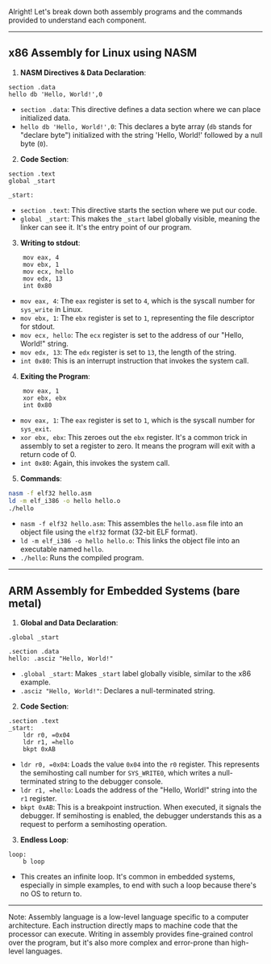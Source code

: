 Alright! Let's break down both assembly programs and the commands provided to understand each component.

---

## **x86 Assembly for Linux using NASM**

1. **NASM Directives & Data Declaration**:

```assembly
section .data
hello db 'Hello, World!',0
```

- `section .data`: This directive defines a data section where we can place initialized data. 
- `hello db 'Hello, World!',0`: This declares a byte array (`db` stands for "declare byte") initialized with the string 'Hello, World!' followed by a null byte (`0`).

2. **Code Section**:

```assembly
section .text
global _start

_start:
```

- `section .text`: This directive starts the section where we put our code.
- `global _start`: This makes the `_start` label globally visible, meaning the linker can see it. It's the entry point of our program.
  
3. **Writing to stdout**:

```assembly
    mov eax, 4           
    mov ebx, 1           
    mov ecx, hello       
    mov edx, 13          
    int 0x80             
```

- `mov eax, 4`: The `eax` register is set to `4`, which is the syscall number for `sys_write` in Linux.
- `mov ebx, 1`: The `ebx` register is set to `1`, representing the file descriptor for stdout.
- `mov ecx, hello`: The `ecx` register is set to the address of our "Hello, World!" string.
- `mov edx, 13`: The `edx` register is set to `13`, the length of the string.
- `int 0x80`: This is an interrupt instruction that invokes the system call.

4. **Exiting the Program**:

```assembly
    mov eax, 1           
    xor ebx, ebx         
    int 0x80             
```

- `mov eax, 1`: The `eax` register is set to `1`, which is the syscall number for `sys_exit`.
- `xor ebx, ebx`: This zeroes out the `ebx` register. It's a common trick in assembly to set a register to zero. It means the program will exit with a return code of 0.
- `int 0x80`: Again, this invokes the system call.

5. **Commands**:

```bash
nasm -f elf32 hello.asm
ld -m elf_i386 -o hello hello.o
./hello
```

- `nasm -f elf32 hello.asm`: This assembles the `hello.asm` file into an object file using the `elf32` format (32-bit ELF format).
- `ld -m elf_i386 -o hello hello.o`: This links the object file into an executable named `hello`.
- `./hello`: Runs the compiled program.

---

## **ARM Assembly for Embedded Systems (bare metal)**

1. **Global and Data Declaration**:

```assembly
.global _start

.section .data
hello: .asciz "Hello, World!"
```

- `.global _start`: Makes `_start` label globally visible, similar to the x86 example.
- `.asciz "Hello, World!"`: Declares a null-terminated string.

2. **Code Section**:

```assembly
.section .text
_start:
    ldr r0, =0x04             
    ldr r1, =hello            
    bkpt 0xAB                 
```

- `ldr r0, =0x04`: Loads the value `0x04` into the `r0` register. This represents the semihosting call number for `SYS_WRITE0`, which writes a null-terminated string to the debugger console.
- `ldr r1, =hello`: Loads the address of the "Hello, World!" string into the `r1` register.
- `bkpt 0xAB`: This is a breakpoint instruction. When executed, it signals the debugger. If semihosting is enabled, the debugger understands this as a request to perform a semihosting operation.

3. **Endless Loop**:

```assembly
loop:
    b loop                    
```

- This creates an infinite loop. It's common in embedded systems, especially in simple examples, to end with such a loop because there's no OS to return to.

---

Note: Assembly language is a low-level language specific to a computer architecture. Each instruction directly maps to machine code that the processor can execute. Writing in assembly provides fine-grained control over the program, but it's also more complex and error-prone than high-level languages.
